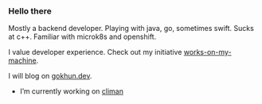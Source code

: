 ### Hello there

Mostly a backend developer. Playing with java, go, sometimes swift. Sucks at c++. Familiar with microk8s and openshift.

I value developer experience. Check out my initiative [works-on-my-machine](https://github.com/works-on-my-machine).

I will blog on [gokhun.dev](https://gokhun.dev).

- I’m currently working on [climan](https://github.com/ghokun/climan)

<!--
**ghokun/ghokun** is a ✨ _special_ ✨ repository because its `README.md` (this file) appears on your GitHub profile.

Here are some ideas to get you started:

- 🔭 I’m currently working on ...
- 🌱 I’m currently learning ...
- 👯 I’m looking to collaborate on ...
- 🤔 I’m looking for help with ...
- 💬 Ask me about ...
- 📫 How to reach me: ...
- 😄 Pronouns: ...
- ⚡ Fun fact: ...
-->
